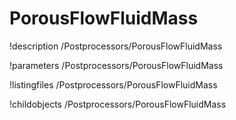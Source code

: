 <!-- MOOSE Documentation Stub: Remove this when content is added. -->

# PorousFlowFluidMass
!description /Postprocessors/PorousFlowFluidMass

!parameters /Postprocessors/PorousFlowFluidMass

!listingfiles /Postprocessors/PorousFlowFluidMass

!childobjects /Postprocessors/PorousFlowFluidMass
